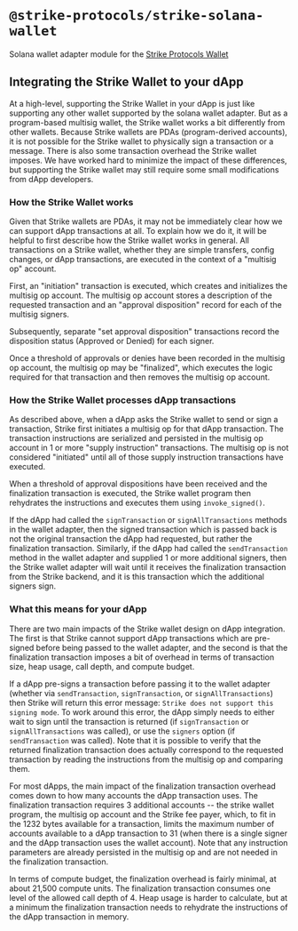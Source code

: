 # `@strike-protocols/strike-solana-wallet`

Solana wallet adapter module for the [Strike Protocols Wallet](https://strikeprotocols.com)

## Integrating the Strike Wallet to your dApp

At a high-level, supporting the Strike Wallet in your dApp is just like supporting any other wallet supported by the
solana wallet adapter. But as a program-based multisig wallet, the Strike wallet works a bit differently from other
wallets. Because Strike wallets are PDAs (program-derived accounts), it is not possible for the Strike wallet to
physically sign a transaction or a message. There is also some transaction overhead the Strike wallet imposes. We have
worked hard to minimize the impact of these differences, but supporting the Strike wallet may still require some small
modifications from dApp developers.

### How the Strike Wallet works

Given that Strike wallets are PDAs, it may not be immediately clear how we can support dApp transactions at all. To
explain how we do it, it will be helpful to first describe how the Strike wallet works in general. All transactions
on a Strike wallet, whether they are simple transfers, config changes, or dApp transactions, are executed in the
context of a "multisig op" account.

First, an "initiation" transaction is executed, which creates and initializes the multisig op account. The multisig op
account stores a description of the requested transaction and an "approval disposition" record for each of the
multisig signers.

Subsequently, separate "set approval disposition" transactions record the disposition status (Approved or Denied) for
each signer.

Once a threshold of approvals or denies have been recorded in the multisig op account, the multisig op may be
"finalized", which executes the logic required for that transaction and then removes the multisig op account.

### How the Strike Wallet processes dApp transactions

As described above, when a dApp asks the Strike wallet to send or sign a transaction, Strike first initiates a multisig
op for that dApp transaction. The transaction instructions are serialized and persisted in the multisig op account in
1 or more "supply instruction" transactions. The multisig op is not considered "initiated" until all of those supply
instruction transactions have executed.

When a threshold of approval dispositions have been received and the finalization transaction is executed, the Strike
wallet program then rehydrates the instructions and executes them using `invoke_signed()`.

If the dApp had called the `signTransaction` or `signAllTransactions` methods in the wallet adapter, then the signed transaction which is passed
back is not the original transaction the dApp had requested, but rather the finalization transaction. Similarly, if
the dApp had called the `sendTransaction` method in the wallet adapter and supplied 1 or more additional signers, then
the Strike wallet adapter will wait until it receives the finalization transaction from the Strike backend, and it is
this transaction which the additional signers sign.

### What this means for your dApp

There are two main impacts of the Strike wallet design on dApp integration. The first is that Strike cannot support
dApp transactions which are pre-signed before being passed to the wallet adapter, and the second is that the
finalization transaction imposes a bit of overhead in terms of transaction size, heap usage, call depth, and compute
budget.

If a dApp pre-signs a transaction before passing it to the wallet adapter (whether via `sendTransaction`,
`signTransaction`, or `signAllTransactions`) then Strike will return this error message: `Strike does not support this signing mode`. To work
around this error, the dApp simply needs to either wait to sign until the transaction is returned (if
`signTransaction` or `signAllTransactions` was called), or use the `signers` option (if `sendTransaction` was called). Note that it is possible
to verify that the returned finalization transaction does actually correspond to the requested transaction by reading
the instructions from the multisig op and comparing them.

For most dApps, the main impact of the finalization transaction overhead comes down to how many accounts the dApp
transaction uses. The finalization transaction requires 3 additional accounts -- the strike wallet program, the
multisig op account and the Strike fee payer, which, to fit in the 1232 bytes available for a transaction, limits the
maximum number of accounts available to a dApp transaction to 31 (when there is a single signer and the dApp
transaction uses the wallet account). Note that any instruction parameters are already persisted in the multisig op
and are not needed in the finalization transaction.

In terms of compute budget, the finalization overhead is fairly minimal, at about 21,500 compute units. The
finalization transaction consumes one level of the allowed call depth of 4. Heap usage is harder to calculate, but
at a minimum the finalization transaction needs to rehydrate the instructions of the dApp transaction in memory.
